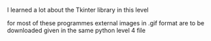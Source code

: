 I learned a lot about the Tkinter library in this level

for most of these programmes external images in .gif format are to be downloaded given in the same python level 4 file
